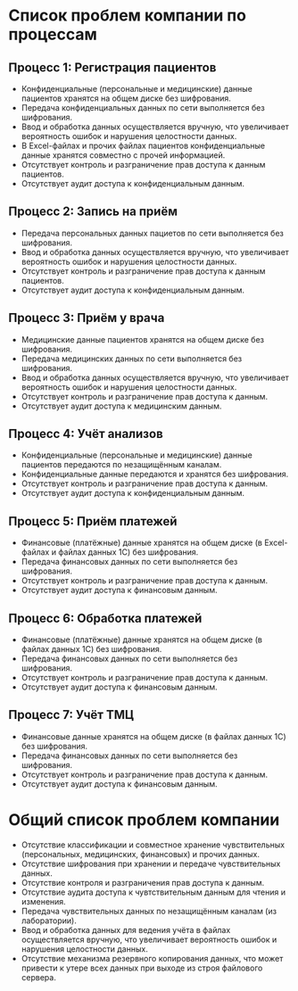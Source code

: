 # Список проблем компании по процессам

## Процесс 1: Регистрация пациентов
- Конфиденциальные (персональные и медицинские) данные пациентов хранятся на общем диске без шифрования.
- Передача конфиденциальных данных по сети выполняется без шифрования.
- Ввод и обработка данных осуществляется вручную, что увеличивает вероятность ошибок и нарушения целостности данных.
- В Excel-файлах и прочих файлах пациентов конфиденциальные данные хранятся совместно с прочей информацией.
- Отсутствует контроль и разграничение прав доступа к данным пациентов.
- Отсутствует аудит доступа к конфиденциальным данным.
## Процесс 2: Запись на приём
- Передача персональных данных пациетов по сети выполняется без шифрования.
- Ввод и обработка данных осуществляется вручную, что увеличивает вероятность ошибок и нарушения целостности данных.
- Отсутствует контроль и разграничение прав доступа к данным пациентов.
- Отсутствует аудит доступа к конфиденциальным данным.
## Процесс 3: Приём у врача
- Медицинские данные пациентов хранятся на общем диске без шифрования.
- Передача медицинских данных по сети выполняется без шифрования.
- Ввод и обработка данных осуществляется вручную, что увеличивает вероятность ошибок и нарушения целостности данных.
- Отсутствует контроль и разграничение прав доступа к данным.
- Отсутствует аудит доступа к медицинским данным.
## Процесс 4: Учёт анализов
- Конфиденциальные (персональные и медицинские) данные пациентов передаются по незащищённым каналам.
- Конфиденциальные данные передаются и хранятся без шифрования.
- Отсутствует контроль и разграничение прав доступа к данным.
- Отсутствует аудит доступа к конфиденциальным данным.
## Процесс 5: Приём платежей
- Финансовые (платёжные) данные хранятся на общем диске (в Excel-файлах и файлах данных 1C) без шифрования.
- Передача финансовых данных по сети выполняется без шифрования.
- Отсутствует контроль и разграничение прав доступа к данным.
- Отсутствует аудит доступа к финансовым данным.
## Процесс 6: Обработка платежей
- Финансовые (платёжные) данные хранятся на общем диске (в файлах данных 1C) без шифрования.
- Передача финансовых данных по сети выполняется без шифрования.
- Отсутствует контроль и разграничение прав доступа к данным.
- Отсутствует аудит доступа к финансовым данным.
## Процесс 7: Учёт ТМЦ
- Финансовые данные хранятся на общем диске (в файлах данных 1C) без шифрования.
- Передача финансовых данных по сети выполняется без шифрования.
- Отсутствует контроль и разграничение прав доступа к данным.
- Отсутствует аудит доступа к финансовым данным.


# Общий список проблем компании
- Отсутствие классификации и совместное хранение чувствительных (персональных, медицинских, финансовых) и прочих данных.
- Отсутствие шифрования при хранении и передаче чувствительных данных.
- Отсутствие контроля и разграничения прав доступа к данным.
- Отсутствие аудита доступа к чувтствительным данным для чтения и изменения.
- Передача чувствительных данных по незащищённым каналам (из лаборатории).
- Ввод и обработка данных для ведения учёта в файлах осуществляется вручную, что увеличивает вероятность ошибок и нарушения целостности данных.
- Отсутствие механизма резервного копирования данных, что может привести к утере всех данных при выходе из строя файлового сервера.